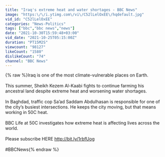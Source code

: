 ```yaml
---
title: "Iraq's extreme heat and water shortages - BBC News"
image: "https:\/\/i.ytimg.com\/vi\/C52lLelOxEE\/hqdefault.jpg"
vid_id: "C52lLelOxEE"
categories: "News-Politics"
tags: ["bbc","bbc news","news"]
date: "2021-10-30T15:59:48+03:00"
vid_date: "2021-10-25T05:15:00Z"
duration: "PT15M2S"
viewcount: "98127"
likeCount: "1580"
dislikeCount: "74"
channel: "BBC News"
---
```

{% raw %}Iraq is one of the most climate-vulnerable places on Earth. <br /><br />This summer, Sheikh Kezem Al-Kaabi fights to continue farming his ancestral land despite extreme heat and worsening water shortages. <br /><br />In Baghdad, traffic cop Sa’ad Saddam Abdulhasan is responsible for one of the city’s busiest intersections. He keeps the city moving, but that means working in 50C heat.<br /><br />BBC Life at 50C investigates how extreme heat is affecting lives across the world.<br /><br />Please subscribe HERE <a rel="nofollow" target="blank" href="http://bit.ly/1rbfUog">http://bit.ly/1rbfUog</a><br /><br />#BBCNews{% endraw %}
